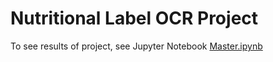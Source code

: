 # Nutritional Label OCR Project

To see results of project, see Jupyter Notebook [Master.ipynb](https://github.com/kentotwentytwo/OCR-Project/blob/main/Master.ipynb)
